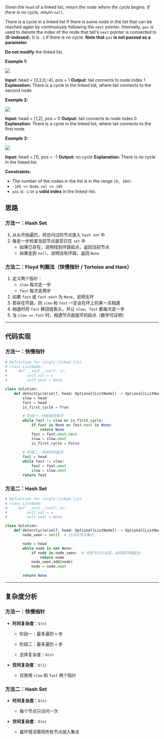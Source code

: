 Given the `head` of a linked list, return _the node where the cycle begins. If there is no cycle, return_ `null`.

There is a cycle in a linked list if there is some node in the list that can be reached again by continuously following the `next` pointer. Internally, `pos` is used to denote the index of the node that tail's `next` pointer is connected to (**0-indexed**). It is `-1` if there is no cycle. **Note that** `pos` **is not passed as a parameter**.

**Do not modify** the linked list.

**Example 1:**

![](https://assets.leetcode.com/uploads/2018/12/07/circularlinkedlist.png)

**Input:** head = [3,2,0,-4], pos = 1
**Output:** tail connects to node index 1
**Explanation:** There is a cycle in the linked list, where tail connects to the second node.

**Example 2:**

![](https://assets.leetcode.com/uploads/2018/12/07/circularlinkedlist_test2.png)

**Input:** head = [1,2], pos = 0
**Output:** tail connects to node index 0
**Explanation:** There is a cycle in the linked list, where tail connects to the first node.

**Example 3:**

![](https://assets.leetcode.com/uploads/2018/12/07/circularlinkedlist_test3.png)

**Input:** head = [1], pos = -1
**Output:** no cycle
**Explanation:** There is no cycle in the linked list.

**Constraints:**

- The number of the nodes in the list is in the range `[0, 104]`.
- `-105 <= Node.val <= 105`
- `pos` is `-1` or a **valid index** in the linked-list.

## 思路

### 方法一：Hash Set
1. 从头开始遍历，将访问过的节点放入 `hash set` 中  
2. 每走一步检查当前节点是否已在 `set` 中  
   - 如果已存在，说明找到环路起点，返回当前节点  
   - 如果走到 `null`，说明没有环路，返回 `None`  

### 方法二：Floyd 判圈法（快慢指针 / Tortoise and Hare）
1. 定义两个指针：  
   - `slow` 每次走一步  
   - `fast` 每次走两步  
2. 如果 `fast` 或 `fast.next` 为 `None`，说明无环  
3. 若存在环路，则 `slow` 和 `fast` 一定会在环上的某一点相遇  
4. 相遇时将 `fast` 移回链表头，并让 `slow`、`fast` 都每次走一步  
5. 当 `slow == fast` 时，相遇节点就是环的起点（数学可证明）

---

## 代码实现

### 方法一：快慢指针
```python
# Definition for singly-linked list.
# class ListNode:
#     def __init__(self, x):
#         self.val = x
#         self.next = None

class Solution:
    def detectCycle(self, head: Optional[ListNode]) -> Optional[ListNode]:
        slow = head
        fast = head
        is_first_cycle = True

        # 阶段一：判断是否有环
        while fast != slow or is_first_cycle:
            if fast is None or fast.next is None:
                return None
            fast = fast.next.next
            slow = slow.next
            is_first_cycle = False
        
        # 阶段二：寻找环的起点
        fast = head
        while fast != slow:
            fast = fast.next
            slow = slow.next
        return fast
```

### 方法二：Hash Set

```python
# Definition for singly-linked list.
# class ListNode:
#     def __init__(self, x):
#         self.val = x
#         self.next = None

class Solution:
    def detectCycle(self, head: Optional[ListNode]) -> Optional[ListNode]:
        node_seen = set()  # 已访问节点集合

        node = head
        while node is not None:
            if node in node_seen:  # 当前节点已出现，说明是环路起点
                return node
            node_seen.add(node)
            node = node.next
        
        return None
```

---

## 复杂度分析

### 方法一：快慢指针

- **时间复杂度**：`O(n)`
    
    - 阶段一：最多遍历 `n` 步
        
    - 阶段二：最多遍历 `n` 步
        
    - 总体复杂度：`O(n)`
        
- **空间复杂度**：`O(1)`
    
    - 仅使用 `slow` 和 `fast` 两个指针
        

### 方法二：Hash Set

- **时间复杂度**：`O(n)`
    
    - 每个节点只访问一次
        
- **空间复杂度**：`O(n)`
    
    - 最坏情况需将所有节点放入集合
        

